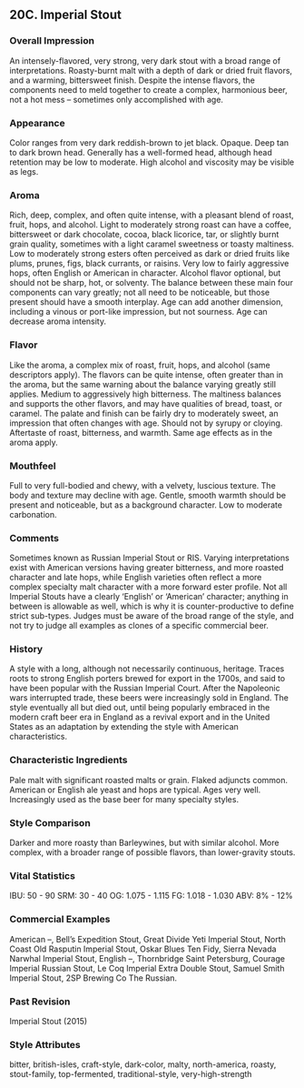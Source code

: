 ## 20C. Imperial Stout

### Overall Impression

An intensely-flavored, very strong, very dark stout with a broad range of interpretations. Roasty-burnt malt with a depth of dark or dried fruit flavors, and a warming, bittersweet finish. Despite the intense flavors, the components need to meld together to create a complex, harmonious beer, not a hot mess – sometimes only accomplished with age.

### Appearance

Color ranges from very dark reddish-brown to jet black. Opaque. Deep tan to dark brown head. Generally has a well-formed head, although head retention may be low to moderate. High alcohol and viscosity may be visible as legs.

### Aroma

Rich, deep, complex, and often quite intense, with a pleasant blend of roast, fruit, hops, and alcohol. Light to moderately strong roast can have a coffee, bittersweet or dark chocolate, cocoa, black licorice, tar, or slightly burnt grain quality, sometimes with a light caramel sweetness or toasty maltiness. Low to moderately strong esters often perceived as dark or dried fruits like plums, prunes, figs, black currants, or raisins. Very low to fairly aggressive hops, often English or American in character. Alcohol flavor optional, but should not be sharp, hot, or solventy. The balance between these main four components can vary greatly; not all need to be noticeable, but those present should have a smooth interplay. Age can add another dimension, including a vinous or port-like impression, but not sourness. Age can decrease aroma intensity.

### Flavor

Like the aroma, a complex mix of roast, fruit, hops, and alcohol (same descriptors apply). The flavors can be quite intense, often greater than in the aroma, but the same warning about the balance varying greatly still applies. Medium to aggressively high bitterness. The maltiness balances and supports the other flavors, and may have qualities of bread, toast, or caramel. The palate and finish can be fairly dry to moderately sweet, an impression that often changes with age. Should not by syrupy or cloying. Aftertaste of roast, bitterness, and warmth. Same age effects as in the aroma apply.

### Mouthfeel

Full to very full-bodied and chewy, with a velvety, luscious texture. The body and texture may decline with age. Gentle, smooth warmth should be present and noticeable, but as a background character. Low to moderate carbonation.

### Comments

Sometimes known as Russian Imperial Stout or RIS. Varying interpretations exist with American versions having greater bitterness, and more roasted character and late hops, while English varieties often reflect a more complex specialty malt character with a more forward ester profile. Not all Imperial Stouts have a clearly ‘English’ or ‘American’ character; anything in between is allowable as well, which is why it is counter-productive to define strict sub-types. Judges must be aware of the broad range of the style, and not try to judge all examples as clones of a specific commercial beer.

### History

A style with a long, although not necessarily continuous, heritage. Traces roots to strong English porters brewed for export in the 1700s, and said to have been popular with the Russian Imperial Court. After the Napoleonic wars interrupted trade, these beers were increasingly sold in England. The style eventually all but died out, until being popularly embraced in the modern craft beer era in England as a revival export and in the United States as an adaptation by extending the style with American characteristics.

### Characteristic Ingredients

Pale malt with significant roasted malts or grain. Flaked adjuncts common. American or English ale yeast and hops are typical. Ages very well. Increasingly used as the base beer for many specialty styles.

### Style Comparison

Darker and more roasty than Barleywines, but with similar alcohol. More complex, with a broader range of possible flavors, than lower-gravity stouts.

### Vital Statistics

IBU: 50 - 90
SRM: 30 - 40
OG: 1.075 - 1.115
FG: 1.018 - 1.030
ABV: 8% - 12%

### Commercial Examples

American –, Bell’s Expedition Stout, Great Divide Yeti Imperial Stout, North Coast Old Rasputin Imperial Stout, Oskar Blues Ten Fidy, Sierra Nevada Narwhal Imperial Stout, English –, Thornbridge Saint Petersburg, Courage Imperial Russian Stout, Le Coq Imperial Extra Double Stout, Samuel Smith Imperial Stout, 2SP Brewing Co The Russian.

### Past Revision

Imperial Stout (2015)

### Style Attributes

bitter, british-isles, craft-style, dark-color, malty, north-america, roasty, stout-family, top-fermented, traditional-style, very-high-strength
